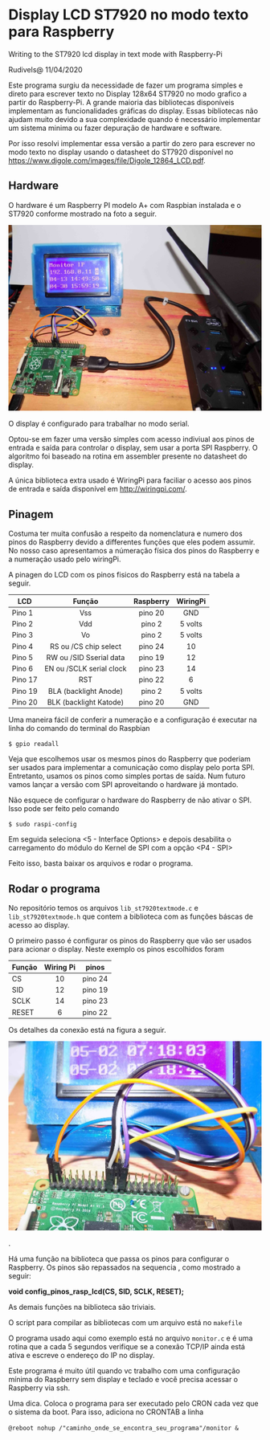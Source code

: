# Display LCD ST7920 no modo texto para Raspberry
Writing to the ST7920 lcd display in text mode with Raspberry-Pi

Rudivels@ 11/04/2020

Este programa surgiu da necessidade de fazer um programa simples e direto para 
escrever texto no Display 128x64 ST7920 no modo grafico a partir do Raspberry-Pi.
A grande maioria das bibliotecas disponíveis implementam as funcionalidades gráficas 
do display. Essas bibliotecas não ajudam muito devido a sua complexidade quando é necessário implementar um sistema minima ou fazer depuração de hardware e software.

Por isso resolvi implementar essa versão a partir do zero para escrever no modo texto no display usando o datasheet do ST7920 disponível no  <https://www.digole.com/images/file/Digole_12864_LCD.pdf>.

## Hardware
O hardware é um Raspberry PI modelo A+ com Raspbian instalada e o ST7920 conforme mostrado na foto a seguir. 

![Alt text](./fotolcd.jpg)


O display é configurado para trabalhar no modo serial.

Optou-se em fazer uma versão simples com acesso indiviual aos pinos de entrada e saída para controlar o display, sem usar a porta SPI Raspberry. 
O algoritmo foi baseado na rotina em assembler presente no datasheet do display. 

A única biblioteca extra usado é WiringPi para faciliar o acesso aos pinos de entrada e saída disponível em <http://wiringpi.com/>.


## Pinagem


Costuma ter muita confusão a respeito da nomenclatura e numero dos pinos do Raspberry devido a differentes funções que eles podem assumir. No nosso caso apresentamos a númeração física dos pinos do Raspberry e a numeração usado pelo wiringPi.

A pinagen do LCD com os pinos fisicos do Raspberry está na tabela a seguir.


| LCD       | Função                    |  Raspberry | WiringPi |       
|-----------|:-------------------------:|:----------:|:--------:|
| Pino  1   | Vss                       | pino 20    | GND      |
| Pino  2   | Vdd                       | pino  2    | 5 volts  |
| Pino  3   | Vo                        | pino  2    | 5 volts  |
| Pino  4   | RS ou /CS  chip select    | pino 24    | 10       | 
| Pino  5   | RW ou /SID Sserial data   | pino 19    | 12       | 
| Pino  6   | EN ou /SCLK serial clock  | pino 23    | 14       | 
| Pino 17   | RST                       | pino 22    |  6       | 
| Pino 19   | BLA (backlight Anode)     | pino  2    | 5 volts  |
| Pino 20   | BLK (backlight Katode)    | pino 20    | GND      |

Uma maneira fácil de conferir a numeração e a configuração é executar na linha do comando do terminal do Raspbian 

```
$ gpio readall
```

Veja que escolhemos usar os mesmos pinos do Raspberry que poderiam ser usados para implementar a comunicação como display pelo porta SPI. Entretanto, usamos os pinos como simples portas de saída. Num futuro vamos lançar a versão com SPI aproveitando o hardware já montado.

Não esquece de configurar o hardware do Raspberry de não ativar o SPI. Isso pode ser feito pelo comando 

```
$ sudo raspi-config
```


Em seguida seleciona <5 - Interface Options>  e depois desabilita o carregamento do módulo do Kernel de SPI com a opção  <P4 - SPI>

Feito isso, basta baixar os arquivos e rodar o programa.

## Rodar o programa
No repositório temos os arquivos 
`lib_st7920textmode.c` e
`lib_st7920textmode.h` que contem a biblioteca com as funções báscas de acesso ao display. 

O primeiro passo é configurar os pinos do Raspberry que vão ser usados para acionar o display. Neste exemplo os pinos escolhidos foram

| Função | Wiring Pi |pinos |
|--------|:-----:|:--------:|
| CS     | 10    | pino 24  |
| SID    | 12    | pino 19  |
| SCLK   | 14    | pino 23  |
| RESET  |  6    | pino 22  |

Os detalhes da conexão está na figura a seguir.

![](conexao.jpg)

.

Há uma função na biblioteca que passa os pinos para configurar o Raspberry. Os pinos são repassados na sequencia , como mostrado a seguir:

**void config\_pinos\_rasp\_lcd(CS, SID, SCLK, RESET);**

As demais funções na biblioteca são triviais.


O script para compilar as bibliotecas com um arquivo está no `makefile`

O programa usado aqui como exemplo está no arquivo `monitor.c` e é uma rotina que a cada 5 segundos verifique se a conexão TCP/IP ainda está ativa e escreve o endereço do IP no display. 

Este programa é muito útil quando vc trabalho com uma configuração mínima do Raspberry sem display e teclado e você precisa acessar o Raspberry via ssh. 

Uma dica. Coloca o programa para ser executado pelo CRON cada vez que o sistema da boot.
Para isso, adiciona no CRONTAB a linha 

`@reboot nohup /"caminho_onde_se_encontra_seu_programa"/monitor &
`